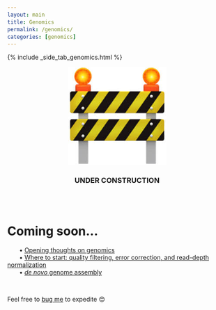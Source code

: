 ```yaml
---
layout: main
title: Genomics
permalink: /genomics/
categories: [genomics]
---
```


{% include _side_tab_genomics.html %}

<center><img src="/images/under_construction.jpeg"></center>
<center><h3>UNDER CONSTRUCTION</h3></center>
<br>
<br>

# Coming soon...
&nbsp;&nbsp;&nbsp;&nbsp;&nbsp;&nbsp; • [Opening thoughts on genomics](/genomics/thoughts)  
&nbsp;&nbsp;&nbsp;&nbsp;&nbsp;&nbsp; • [Where to start: quality filtering, error correction, and read-depth normalization](/genomics/where_to_start)  
&nbsp;&nbsp;&nbsp;&nbsp;&nbsp;&nbsp; • [*de novo* genome assembly](/genomics/de_novo_assembly)  

<br>

Feel free to [bug me](https://twitter.com/AstrobioMike) to expedite 😊


